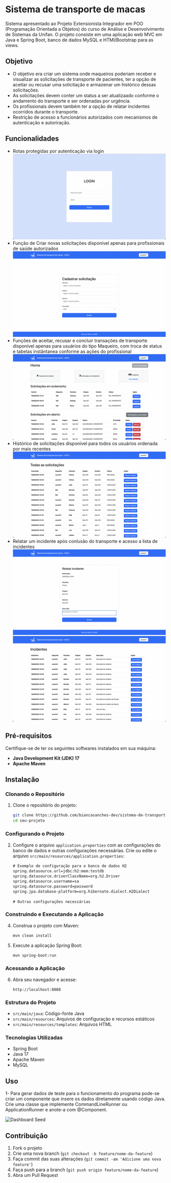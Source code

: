 # Sistema de transporte de macas

Sistema apresentado ao Projeto Extensionista Integrador em POO (Programação Orientada a Objetos) do curso de Análise e Desenvolvimento de Sistemas da Unifan.
O projeto consiste em uma aplicação web MVC em Java e Spring Boot, banco de dados MySQL e HTMl/Bootstrap para as views.

## Objetivo

- O objetivo era criar um sistema onde maqueiros poderiam receber e visualizar as solicitações de transporte de pacientes, ter a opção de aceitar ou recusar uma solicitação e armazenar um histórico dessas solicitações.
- As solicitações devem conter um status a ser atualizaado conforme o andamento do transporte e ser ordenadas por urgência.
- Os profissionais devem também ter a opção de relatar incidentes ocorridos durante o transporte.
- Restrição de acesso a funcionários autorizados com mecanismos de autenticação e autoriração.

## Funcionalidades

- Rotas protegidas por autenticação via login
  ![Tela de login](images/login.png)
- Função de Criar novas solicitações disponível apenas para profissionais de saúde autorizados
  ![Nova solicitacao](images/nova-solicitacao.png)
- Funções de aceitar, recusar e concluir transações de transporte disponível apenas para usuários do tipo Maqueiro, com troca de status e tabelas instântanea conforme as ações do profissional
  ![Tela dashboard](images/dashboard.png)
- Histórico de solicitações disponível para todos os usuários ordenada por mais recentes
  ![Tela de historico](images/solicitacoes.png)
- Relatar um incidente após conlusão do transporte e acesso a lista de incidentes
 ![Relatar incidente](images/relatar-incidente.png)
 ![Lista de incidentes](images/incidentes.png)

## Pré-requisitos

Certifique-se de ter os seguintes softwares instalados em sua máquina:

- **Java Development Kit (JDK) 17**
- **Apache Maven**

## Instalação

### Clonando o Repositório

1. Clone o repositório do projeto:

    ```bash
    git clone https://github.com/biancasanches-dev/sistema-de-transporte-de-macas
    cd seu-projeto
    ```

### Configurando o Projeto

2. Configure o arquivo `application.properties` com as configurações do banco de dados e outras configurações necessárias. Crie ou edite o arquivo `src/main/resources/application.properties`:

    ```properties
    # Exemplo de configuração para o banco de dados H2
    spring.datasource.url=jdbc:h2:mem:testdb
    spring.datasource.driverClassName=org.h2.Driver
    spring.datasource.username=sa
    spring.datasource.password=password
    spring.jpa.database-platform=org.hibernate.dialect.H2Dialect

    # Outras configurações necessárias
    ```
### Construindo e Executando a Aplicação

4. Construa o projeto com Maven:

    ```bash
    mvn clean install
    ```

5. Execute a aplicação Spring Boot:

    ```bash
    mvn spring-boot:run
    ```

### Acessando a Aplicação

6. Abra seu navegador e acesse:

    ```
    http://localhost:8080
    ```

### Estrutura do Projeto

- `src/main/java`: Código-fonte Java
- `src/main/resources`: Arquivos de configuração e recursos estáticos
- `src/main/resources/templates`: Arquivos HTML

### Tecnologias Utilizadas

- Spring Boot
- Java 17
- Apache Maven
- MySQL


## Uso

1- Para gerar dados de teste para o funcionamento do programa pode-se criar um componente que insere os dados diretamente usando código Java. Crie uma classe que implemente CommandLineRunner ou ApplicationRunner e anote-a com @Component.

![Dashboard Seed](images/dashboard-seed.png)

## Contribuição

1. Fork o projeto
2. Crie uma nova branch (`git checkout -b feature/nome-da-feature`)
3. Faça commit das suas alterações (`git commit -am 'Adicione uma nova feature'`)
4. Faça push para a branch (`git push origin feature/nome-da-feature`)
5. Abra um Pull Request

